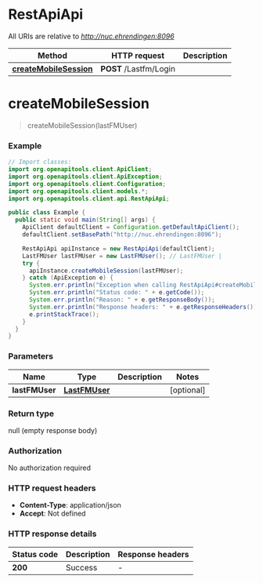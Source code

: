 # RestApiApi

All URIs are relative to *http://nuc.ehrendingen:8096*

| Method | HTTP request | Description |
|------------- | ------------- | -------------|
| [**createMobileSession**](RestApiApi.md#createMobileSession) | **POST** /Lastfm/Login |  |


<a id="createMobileSession"></a>
# **createMobileSession**
> createMobileSession(lastFMUser)



### Example
```java
// Import classes:
import org.openapitools.client.ApiClient;
import org.openapitools.client.ApiException;
import org.openapitools.client.Configuration;
import org.openapitools.client.models.*;
import org.openapitools.client.api.RestApiApi;

public class Example {
  public static void main(String[] args) {
    ApiClient defaultClient = Configuration.getDefaultApiClient();
    defaultClient.setBasePath("http://nuc.ehrendingen:8096");

    RestApiApi apiInstance = new RestApiApi(defaultClient);
    LastFMUser lastFMUser = new LastFMUser(); // LastFMUser | 
    try {
      apiInstance.createMobileSession(lastFMUser);
    } catch (ApiException e) {
      System.err.println("Exception when calling RestApiApi#createMobileSession");
      System.err.println("Status code: " + e.getCode());
      System.err.println("Reason: " + e.getResponseBody());
      System.err.println("Response headers: " + e.getResponseHeaders());
      e.printStackTrace();
    }
  }
}
```

### Parameters

| Name | Type | Description  | Notes |
|------------- | ------------- | ------------- | -------------|
| **lastFMUser** | [**LastFMUser**](LastFMUser.md)|  | [optional] |

### Return type

null (empty response body)

### Authorization

No authorization required

### HTTP request headers

 - **Content-Type**: application/json
 - **Accept**: Not defined

### HTTP response details
| Status code | Description | Response headers |
|-------------|-------------|------------------|
| **200** | Success |  -  |

